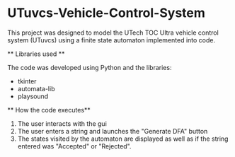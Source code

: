 # UTuvcs-Vehicle-Control-System

This project was designed to model the UTech TOC Ultra vehicle control system (UTuvcs) using a finite state automaton implemented into code. 

** Libraries used **

The code was developed using Python and the libraries: 
- tkinter
- automata-lib 
- playsound 

** How the code executes**

1. The user interacts with the gui 
2. The user enters a string and launches the "Generate DFA" button
3. The states visited by the automaton are  displayed as well as if the string entered was "Accepted" or "Rejected". 
